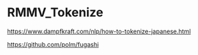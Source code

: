 # RMMV_Tokenize



https://www.dampfkraft.com/nlp/how-to-tokenize-japanese.html

https://github.com/polm/fugashi

